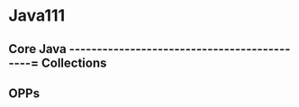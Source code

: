 # Java111

Core Java
--------------------------------------------=
Collections
-------------------------------------------------------
OPPs
---------------
